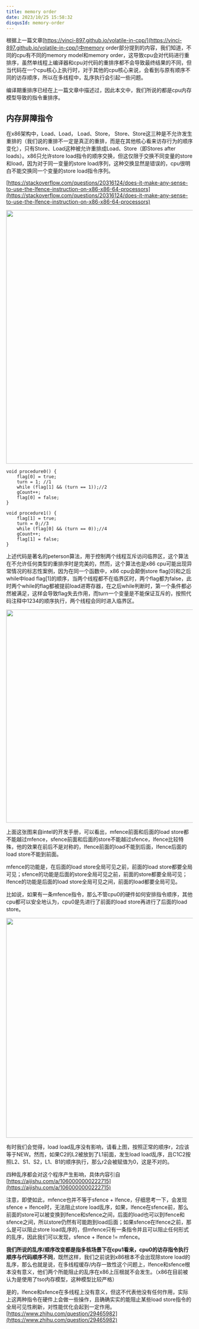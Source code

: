 ```yaml
---
title: memory order
date: 2023/10/25 15:58:32
disqusId: memory-order
---
```

根据上一篇文章[https://vinci-897.github.io/volatile-in-cpp/](https://vinci-897.github.io/volatile-in-cpp/)中memory order部分提到的内容，我们知道，不同的cpu有不同的memory model和memory order，这导致cpu会对代码进行重排序，虽然单线程上编译器和cpu对代码的重排序都不会导致最终结果的不同，但当代码在一个cpu核心上执行时，对于其他的cpu核心来说，会看到与原有顺序不同的访存顺序，所以在多线程中，乱序执行会引起一些问题。

编译期重排序已经在上一篇文章中描述过，因此本文中，我们所说的都是cpu内存模型导致的指令重排序。
## 内存屏障指令
在x86架构中，Load、Load， Load、Store， Store、Store这三种是不允许发生重排的（我们说的重排不一定是真正的重排，而是在其他核心看来访存行为的顺序变化），只有Store、Load这种被允许重排成Load、Store（即Stores after loads）。x86只允许store load指令的顺序交换，但这仅限于交换不同变量的store和load，因为对于同一变量的store load序列，这种交换显然是错误的，cpu很明白不能交换同一个变量的store load指令序列。

[https://stackoverflow.com/questions/20316124/does-it-make-any-sense-to-use-the-lfence-instruction-on-x86-x86-64-processors](https://stackoverflow.com/questions/20316124/does-it-make-any-sense-to-use-the-lfence-instruction-on-x86-x86-64-processors)

<img width="682" src="https://github.com/vinci-897/vinci-897.github.io/assets/55838224/908b97ee-a695-4496-a8b0-ed97fd3508dc">

```
void procedure0() {
    flag[0] = true;
    turn = 1; //1
    while (flag[1] && (turn == 1));//2
    gCount++;
    flag[0] = false;
}

void procedure1() {
    flag[1] = true;
    turn = 0;//3
    while (flag[0] && (turn == 0));//4
    gCount++;
    flag[1] = false;
}
```

上述代码是著名的peterson算法，用于控制两个线程互斥访问临界区，这个算法在不允许任何类型的重排序时是完美的，然而，这个算法也是x86 cpu可能出现异常情况的标志性案例，因为在同一个函数中，x86 cpu会颠倒store flag[0]和之后while中load flag[1]的顺序，当两个线程都不在临界区时，两个flag都为false，此时两个while的flag都被提前load进寄存器，在之后while判断时，第一个条件都必然被满足，这样会导致flag失去作用，而turn一个变量是不能保证互斥的，按照代码注释中1234的顺序执行，两个线程会同时进入临界区。

<img width="573" src="https://github.com/vinci-897/vinci-897.github.io/assets/55838224/f366a564-6b9d-4d44-b8ab-15ab7ebf5f6e">

上面这张图来自intel的开发手册，可以看出，mfence前面和后面的load store都不能越过mfence，sfence前面和后面的store不能越过sfence，lfence比较特殊，他的效果在前后不是对称的，lfence前面的load不能到后面，lfence后面的load store不能到前面。

mfence的功能是，在后面的load store全局可见之前，前面的load store都要全局可见；sfence的功能是后面的store全局可见之前，前面的store都要全局可见；lfence的功能是后面的load store全局可见之间，前面的load都要全局可见。

比如说，如果有一条mfence指令，那么不管cpu0的硬件如何安排指令顺序，其他cpu都可以安全地认为，cpu0是先进行了前面的load store再进行了后面的load store。

<img width="591" src="https://github.com/vinci-897/vinci-897.github.io/assets/55838224/3e17754f-64a5-48d1-bc7e-be76bdc60334">

有时我们会觉得，load load乱序没有影响，请看上图，按照正常的顺序r，2应该等于NEW。然而，如果C2的L2被放到了L1前面，发生load load乱序，且C1C2按照L2、S1、S2，L1、B1的顺序执行，那么r2会被赋值为0，这是不对的。

四种乱序都会对这个程序产生影响，具体内容引自[https://aijishu.com/a/1060000000222715](https://aijishu.com/a/1060000000222715)

注意，即使如此，mfence也并不等于sfence + lfence，仔细思考一下，会发现sfence + lfence时，无法阻止store load乱序，如果，lfence在sfence前，那么前面的store可以被变换到lfence和sfence之间，后面的load也可以到lfence和sfence之间，所以store仍然有可能跑到load后面；如果sfence在lfence之前，那么是可以阻止store load乱序的，但mfence只有一条指令并且可以阻止任何形式的乱序，因此我们可以发现，sfence + lfence != mfence。

**我们所说的乱序/顺序改变都是指多核场景下在cpu1看来，cpu0的访存指令执行顺序与代码顺序不同**，既然这样，我们之前说到x86根本不会出现除store load的乱序，那么也就是说，在多线程缓存/内存一致性这个问题上，lfence和sfence根本没有意义，他们两个所能阻止的乱序在x86上压根就不会发生。（x86在目前被认为是使用了tso内存模型，这种模型比较严格）

是的，lfence和sfence在多线程上没有意义，但这不代表他没有任何作用，实际上这两种指令在硬件上会做一些操作，且确确实实的能阻止某些load store指令的全局可见性刷新，对性能优化会起到一定作用。[https://www.zhihu.com/question/29465982](https://www.zhihu.com/question/29465982)



